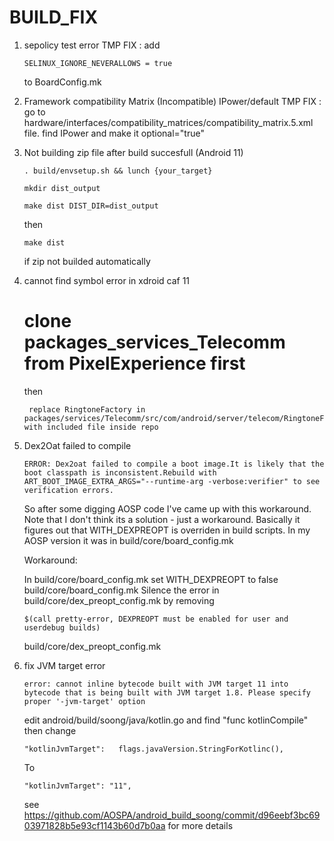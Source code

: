 # BUILD_FIX
 
 1. sepolicy test error
    TMP FIX : add 

    ```
    SELINUX_IGNORE_NEVERALLOWS = true
    ```

    to BoardConfig.mk

 2. Framework compatibility Matrix (Incompatible) IPower/default
    TMP FIX : go to hardware/interfaces/compatibility_matrices/compatibility_matrix.5.xml file. find IPower and make it optional="true"

 3. Not building zip file after build succesfull (Android 11)

    ```
    . build/envsetup.sh && lunch {your_target}
    ```
    ```
    mkdir dist_output
    ```
    ```
    make dist DIST_DIR=dist_output
    ```
    then
    ```
    make dist
    ```
    if zip not builded automatically

4. cannot find symbol error in xdroid caf 11
   
   # clone packages_services_Telecomm from PixelExperience first
   
   then

    ```
     replace RingtoneFactory in packages/services/Telecomm/src/com/android/server/telecom/RingtoneFactory.java with included file inside repo
    ```

5. Dex2Oat failed to compile
   ```
   ERROR: Dex2oat failed to compile a boot image.It is likely that the boot classpath is inconsistent.Rebuild with ART_BOOT_IMAGE_EXTRA_ARGS="--runtime-arg -verbose:verifier" to see verification errors.   
   ```
   So after some digging AOSP code I've came up with this workaround. Note that I don't think its a solution - just a workaround. Basically it figures out that WITH_DEXPREOPT is overriden in build scripts. In my AOSP version it was in
   build/core/board_config.mk

   Workaround:

   In build/core/board_config.mk set WITH_DEXPREOPT to false build/core/board_config.mk
   Silence the error in build/core/dex_preopt_config.mk by removing 
   ```
   $(call pretty-error, DEXPREOPT must be enabled for user and userdebug builds) 
   ```
   build/core/dex_preopt_config.mk

6. fix JVM target error
   ```
   error: cannot inline bytecode built with JVM target 11 into bytecode that is being built with JVM target 1.8. Please specify proper '-jvm-target' option
   ```
   edit android/build/soong/java/kotlin.go and find "func kotlinCompile" then change
   ```
   "kotlinJvmTarget":   flags.javaVersion.StringForKotlinc(),
   ```
   To
   ```
   "kotlinJvmTarget": "11",
   ```
   see https://github.com/AOSPA/android_build_soong/commit/d96eebf3bc6903971828b5e93cf1143b60d7b0aa for more details
